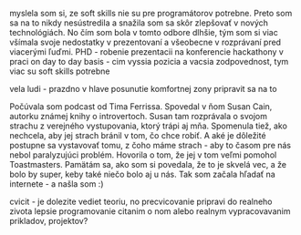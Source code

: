myslela som si, ze soft skills nie su pre programátorov potrebne. Preto som sa na to nikdy nesústredila a snažila som sa skôr zlepšovať v nových technológiách.
No čím som bola v tomto odbore dlhšie, tým som si viac všímala svoje nedostatky v prezentovaní a všeobecne v rozprávaní pred viacerými ľuďmi.
PHD - robenie prezentacii na konferencie
hackathony
v praci on day to day basis - cim vyssia pozicia a vacsia zodpovednost, tym viac su soft skills potrebne

vela ludi - prazdno v hlave
	posunutie komfortnej zony
	pripravit sa na to

Počúvala som podcast od Tima Ferrissa. Spovedal v ňom Susan Cain, autorku známej knihy o introvertoch. Susan tam rozprávala o svojom strachu z verejného vystupovania, ktorý trápi aj mňa. Spomenula tiež, ako nechcela, aby jej strach bránil v tom, čo chce robiť. A aké je dôležité postupne sa vystavovať tomu, z čoho máme strach - aby to časom pre nás nebol paralyzujúci problém. Hovorila o tom, že jej v tom veľmi pomohol Toastmasters. Pamätám sa, ako som si povedala, že to je skvelá vec, a že bolo by super, keby také niečo bolo aj u nás. Tak som začala hľadať na internete - a našla som :)

cvicit - je dolezite vediet teoriu, no precvicovanie pripravi do realneho zivota lepsie
	programovanie citanim o nom alebo realnym vypracovavanim prikladov, projektov?
